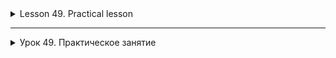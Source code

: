 <details>
<summary>Lesson 49. Practical lesson </summary>

# Lesson 49. Practical lesson
## Development of a content management system (CMS)

A Content Management System (CMS) is an application that allows users to create, edit, and delete
articles or blog posts. The implementation of such a system includes the creation of a multi-layered architecture consisting of
data models, repositories for storing information and a service layer for processing business logic.

### Models

The application is based on the following models:

- **Article (Article):**
  - `ID': The unique identifier of the article.
  - `title': The title of the article.
  - `content': The content of the article.
  - `publishDate': Date of publication.
  - `AuthorID': The ID of the author of the article.

- **Author:**
- `ID': The unique identifier of the author.
  - `name': The name of the author.
  - `email`: The author's email address.
  - `bio`: A brief biography of the author.

- **Comment:**
- `ID': The unique identifier of the comment.
  - `articleId': The ID of the article to which the comment was left.
  - `text': The text of the comment.
  - `publishDate': The date the comment was published.
  - `AuthorID': The ID of the comment's author.

### Repositories

Repositories responsible for storing and retrieving data are defined for each model:

- **ArticleRepository:** Managing articles (adding, searching, updating, deleting).
- **AuthorRepository:** Author management (add, search, update, delete).
- **CommentRepository:** Comment management (add, search, update, delete).

### Service layer

The service layer contains the business logic of the application and links the user interface to the repositories:

- **ArticleService:** The logic of working with articles, including creating, searching by criteria, updating and deleting.
- **AuthorService:** Author management, including adding new authors and updating their data.
- **CommentService:** Processing comments, including adding to articles, searching for them, updating and deleting them.

This multi-layered architecture allows for a clear division of responsibility between the various components of the system,
thereby facilitating its development, testing and support.

</details>

-----------------
<details>
<summary>Урок 49.  Практическое занятие </summary>

# Урок 49.  Практическое занятие 
## Разработка системы управления контентом (CMS)

Система управления контентом (CMS) - это приложение, которое позволяет пользователям создавать, редактировать и удалять
статьи или блог-посты. Реализация такой системы включает в себя создание многослойной архитектуры, состоящей из моделей
данных, репозиториев для хранения информации и сервисного слоя для обработки бизнес-логики.

### Модели

В основе приложения лежат следующие модели:

- **Статья (Article):**
    - `ID`: Уникальный идентификатор статьи.
    - `title`: Заголовок статьи.
    - `content`: Содержимое статьи.
    - `publishDate`: Дата публикации.
    - `authorId`: Идентификатор автора статьи.

- **Автор (Author):**
    - `ID`: Уникальный идентификатор автора.
    - `name`: Имя автора.
    - `email`: Электронная почта автора.
    - `bio`: Краткая биография автора.

- **Комментарий (Comment):**
    - `ID`: Уникальный идентификатор комментария.
    - `articleId`: Идентификатор статьи, к которой оставлен комментарий.
    - `text`: Текст комментария.
    - `publishDate`: Дата публикации комментария.
    - `authorId`: Идентификатор автора комментария.

### Репозитории

Для каждой модели определены репозитории, отвечающие за хранение и извлечение данных:

- **ArticleRepository:** Управление статьями (добавление, поиск, обновление, удаление).
- **AuthorRepository:** Управление авторами (добавление, поиск, обновление, удаление).
- **CommentRepository:** Управление комментариями (добавление, поиск, обновление, удаление).

### Сервисный слой

Сервисный слой содержит бизнес-логику приложения и связывает пользовательский интерфейс с репозиториями:

- **ArticleService:** Логика работы со статьями, включая создание, поиск по критериям, обновление и удаление.
- **AuthorService:** Управление авторами, включая добавление новых авторов и обновление их данных.
- **CommentService:** Обработка комментариев, включая добавление к статьям, их поиск, обновление и удаление.

Эта многослойная архитектура позволяет четко разделить ответственность между различными компонентами системы, облегчая
тем самым ее разработку, тестирование и поддержку.

</details>

